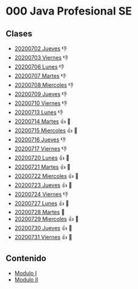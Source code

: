 # 000 Java Profesional SE

## Clases
   * [20200702 Jueves](/temarios/000_Java_Profesional_SE/20200702_Jueves.md) :-1:
   * [20200703 Viernes](/temarios/000_Java_Profesional_SE/20200703_Viernes.md) :-1:
   * [20200706 Lunes](/temarios/000_Java_Profesional_SE/20200706_Lunes.md) :-1:
   * [20200707 Martes](/temarios/000_Java_Profesional_SE/20200707_Martes.md) :-1:
   * [20200708 Miercoles](/temarios/000_Java_Profesional_SE/20200708_Miercoles.md) :-1:
   * [20200709 Jueves](/temarios/000_Java_Profesional_SE/20200709_Jueves.md) :-1:
   * [20200710 Viernes](/temarios/000_Java_Profesional_SE/20200710_Viernes.md) :-1:
   * [20200713 Lunes](/temarios/000_Java_Profesional_SE/20200713_Lunes.md) :-1:
   * [20200714 Martes](/temarios/000_Java_Profesional_SE/20200714_Martes.md) :+1: :eyes:
   * [20200715 Miercoles](/temarios/000_Java_Profesional_SE/20200715_Miercoles.md) :+1: :eyes:
   * [20200716 Jueves](/temarios/000_Java_Profesional_SE/20200716_Jueves.md) :-1:
   * [20200717 Viernes](/temarios/000_Java_Profesional_SE/20200717_Viernes.md) :-1:
   * [20200720 Lunes](/temarios/000_Java_Profesional_SE/20200720_Lunes.md) :+1: :eyes:
   * [20200721 Martes](/temarios/000_Java_Profesional_SE/20200721_Martes.md) :+1: :eyes:
   * [20200722 Miercoles](/temarios/000_Java_Profesional_SE/20200722_Miercoles.md) :+1: :eyes:
   * [20200723 Jueves](/temarios/000_Java_Profesional_SE/20200723_Jueves.md) :+1: :eyes:
   * [20200724 Viernes](/temarios/000_Java_Profesional_SE/20200724_Viernes.md) :-1:
   * [20200727 Lunes](/temarios/000_Java_Profesional_SE/20200727_Lunes.md) :+1: :eyes:
   * [20200728 Martes](/temarios/000_Java_Profesional_SE/20200728_Martes.md) :eyes:
   * [20200729 Miercoles](/temarios/000_Java_Profesional_SE/20200729_Miercoles.md) :+1: :eyes:
   * [20200730 Jueves](/temarios/000_Java_Profesional_SE/20200730_Jueves.md) :+1: :eyes:
   * [20200731 Viernes](/temarios/000_Java_Profesional_SE/20200731_Viernes.md) :+1: :eyes:
   
## Contenido
   * [Modulo I](/temarios/000_Java_Profesional_SE/Modulo_I.md)
   * [Modulo II](/temarios/000_Java_Profesional_SE/Modulo_II.md)
   

